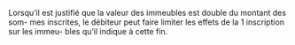 Lorsqu’il est justifié que la valeur des immeubles est double du montant des som-
mes inscrites, le débiteur peut faire limiter les effets de la 1 inscription sur les immeu-
bles qu’il indique à cette fin.